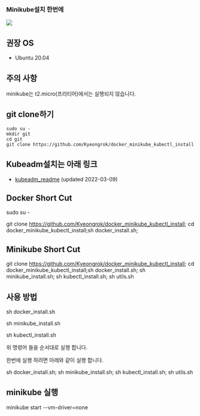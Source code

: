 ### Minikube설치 한번에

<img src="https://img.shields.io/badge/kubernetes-brightgreen?logo=Kubernetes&logoColor=white"/>


## 권장 OS
- Ubuntu 20.04


## 주의 사항
minikube는 t2.micro(프리티어)에서는 실행되지 않습니다.



## git clone하기

```
sudo su -
mkdir git
cd git
git clone https://github.com/Kyeongrok/docker_minikube_kubectl_install
```

## Kubeadm설치는 아래 링크
- [kubeadm_readme](kubeadm_readme.md) (updated 2022-03-09)

## Docker Short Cut

sudo su - 

git clone https://github.com/Kyeongrok/docker_minikube_kubectl_install; cd docker_minikube_kubectl_install;sh docker_install.sh;


## Minikube Short Cut
git clone https://github.com/Kyeongrok/docker_minikube_kubectl_install; cd docker_minikube_kubectl_install;sh docker_install.sh; sh minikube_install.sh; sh kubectl_install.sh; sh utils.sh

## 사용 방법

sh docker_install.sh

sh minikube_install.sh

sh kubectl_install.sh

위 명령어 들을 순서대로 실행 합니다.

한번에 실행 하려면 아래와 같이 실행 합니다.

sh docker_install.sh; sh minikube_install.sh; sh kubectl_install.sh; sh utils.sh

## minikube 실행

minikube start --vm-driver=none
